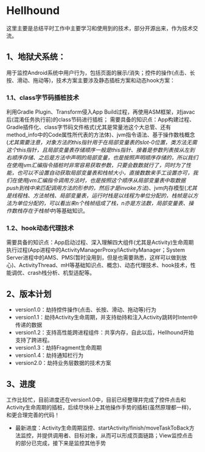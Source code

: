 # Hellhound

这里主要是总结平时工作中主要学习和使用到的技术，部分开源出来，作为技术交流。

## 1、地狱犬系统：
用于监控Android系统中用户行为，包括页面的展示/消失；控件的操作(点击、长按、滑动、拖动等)，技术方案主要涉及静态插桩方案和动态hook方案：
### 1.1、class字节码插桩技术
利用Gradle Plugin、Transform侵入App Build过程，再使用ASM框架，对javac后(混淆任务执行前)的class节码进行插桩；
需要具备的知识点：App构建过程、Gradle插件化、class字节码文件格式(尤其是常量池这个大总管、还有method_info中的Code属性所代表的方法体)、jvm指令语法、基于操作数栈概念(*尤其需要注意，对象方法的this指针用于在局部变量表的slot-0位置，类方法无需这个this指针，且局部变量表存储顺序一般是this指针、接着是参数列表按从左到右顺序存储、之后是方法中声明的局部变量，也是按照声明顺序存储的，所以我们在使用jvm汇编指令插桩时非常容易获取参数，只要会数数就行了，同时为了性能，也可以不设置自动获取局部变量表和栈帧大小，直接数数来手工设置亦可，我们在使用jvm汇编指令调用方法时，也是按照这个顺序从局部变量表中取数据push到栈中来匹配调用方法的形参的，然后才是invoke方法*)、jvm内存模型(*尤其是线程栈、方法帧栈、局部变量表，运行时栈是以线程为单位分配的，栈帧是以方法为单位分配的，可以看出来n个栈帧组成了栈，n亦是方法数，局部变量表、操作数栈存在于栈帧中*)等基础知识。
### 1.2、hook动态代理技术
需要具备的知识点：App启动过程、深入理解四大组件(尤其是Activity)生命周期执行过程(App进程中的ActivityManagerProxy/IActivityManager；System Server进程中的AMS、PMS(暂时没用到，但是也需要熟悉，这样可以做到放心)、ActivityThread、mH等基础知识点、概念)、动态代理技术、hook技术，性能调优、crash栈分析、机型适配等。


## 2、版本计划
- version1.0：劫持控件操作(点击、长按、滑动、拖动等)行为
- version1.1：劫持Activity生命周期，并支持劫持和注入Activity跳转时Intent中传递的数据
- version1.2：支持高性能跨进程组件：共享内存，自此以后，Hellhound开始支持了跨进程。
- version1.3：劫持Fragment生命周期
- version1.4：劫持通知栏行为
- version2.0：劫持业务层数据的技术方案

## 3、进度
工作比较忙，目前进度还在version1.0中，目前已经整理并完成了控件点击和Activity生命周期的插桩，后续尽快补上其他操作手势的插桩(虽然原理都一样)，和更合理完善的代码！
- 最新进度：Activity生命周期监控、startActivity/finish/moveTaskToBack方法监控，并提供调用者、目标对象，从而可以形成页面链路；View监控点击的部分已完成，接下来是监控其他手势
